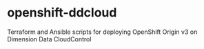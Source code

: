 # openshift-ddcloud
Terraform and Ansible scripts for deploying OpenShift Origin v3 on Dimension Data CloudControl
